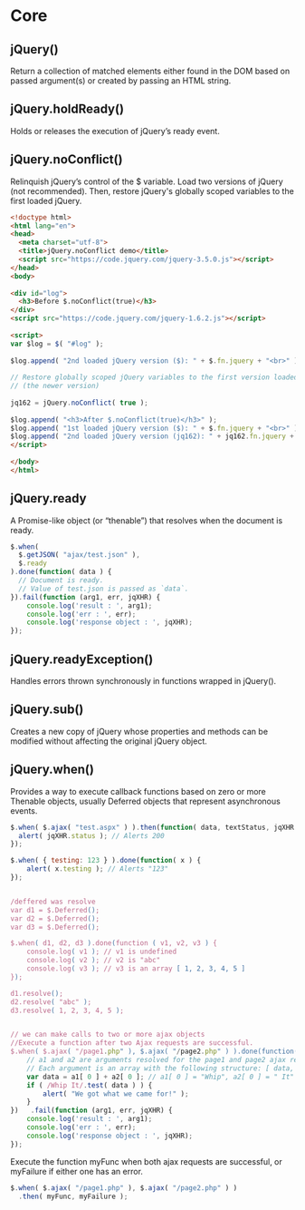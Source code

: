 # Core

## jQuery()
Return a collection of matched elements either found in the DOM based on passed argument(s) or created by passing an HTML string.
 
## jQuery.holdReady()
Holds or releases the execution of jQuery’s ready event.

 
## jQuery.noConflict()
Relinquish jQuery’s control of the $ variable.
Load two versions of jQuery (not recommended). Then, restore jQuery's globally scoped variables to the first loaded jQuery.
```html
<!doctype html>
<html lang="en">
<head>
  <meta charset="utf-8">
  <title>jQuery.noConflict demo</title>
  <script src="https://code.jquery.com/jquery-3.5.0.js"></script>
</head>
<body>
 
<div id="log">
  <h3>Before $.noConflict(true)</h3>
</div>
<script src="https://code.jquery.com/jquery-1.6.2.js"></script>
 
<script>
var $log = $( "#log" );
 
$log.append( "2nd loaded jQuery version ($): " + $.fn.jquery + "<br>" );
 
// Restore globally scoped jQuery variables to the first version loaded
// (the newer version)
 
jq162 = jQuery.noConflict( true );
 
$log.append( "<h3>After $.noConflict(true)</h3>" );
$log.append( "1st loaded jQuery version ($): " + $.fn.jquery + "<br>" );
$log.append( "2nd loaded jQuery version (jq162): " + jq162.fn.jquery + "<br>" );
</script>
 
</body>
</html>
```

 
## jQuery.ready
A Promise-like object (or “thenable”) that resolves when the document is ready.

```javascript
$.when(
  $.getJSON( "ajax/test.json" ),
  $.ready
).done(function( data ) {
  // Document is ready.
  // Value of test.json is passed as `data`.
}).fail(function (arg1, err, jqXHR) {
    console.log('result : ', arg1);
    console.log('err : ', err);
    console.log('response object : ', jqXHR);
});
```


## jQuery.readyException()
Handles errors thrown synchronously in functions wrapped in jQuery().
 
## jQuery.sub()
Creates a new copy of jQuery whose properties and methods can be modified without affecting the original jQuery object.
 
## jQuery.when()
Provides a way to execute callback functions based on zero or more Thenable objects, usually Deferred objects that represent asynchronous events.
```javascript
$.when( $.ajax( "test.aspx" ) ).then(function( data, textStatus, jqXHR ) {
  alert( jqXHR.status ); // Alerts 200
});

$.when( { testing: 123 } ).done(function( x ) {
    alert( x.testing ); // Alerts "123"
});


/deffered was resolve
var d1 = $.Deferred();
var d2 = $.Deferred();
var d3 = $.Deferred();

$.when( d1, d2, d3 ).done(function ( v1, v2, v3 ) {
    console.log( v1 ); // v1 is undefined
    console.log( v2 ); // v2 is "abc"
    console.log( v3 ); // v3 is an array [ 1, 2, 3, 4, 5 ]
});

d1.resolve();
d2.resolve( "abc" );
d3.resolve( 1, 2, 3, 4, 5 );


// we can make calls to two or more ajax objects
//Execute a function after two Ajax requests are successful.
$.when( $.ajax( "/page1.php" ), $.ajax( "/page2.php" ) ).done(function( a1, a2 ) {
    // a1 and a2 are arguments resolved for the page1 and page2 ajax requests, respectively.
    // Each argument is an array with the following structure: [ data, statusText, jqXHR ]
    var data = a1[ 0 ] + a2[ 0 ]; // a1[ 0 ] = "Whip", a2[ 0 ] = " It"
    if ( /Whip It/.test( data ) ) {
        alert( "We got what we came for!" );
    }
})   .fail(function (arg1, err, jqXHR) {
    console.log('result : ', arg1);
    console.log('err : ', err);
    console.log('response object : ', jqXHR);
});

```
Execute the function myFunc when both ajax requests are successful, or myFailure if either one has an error.

```javascript
$.when( $.ajax( "/page1.php" ), $.ajax( "/page2.php" ) )
  .then( myFunc, myFailure );
```